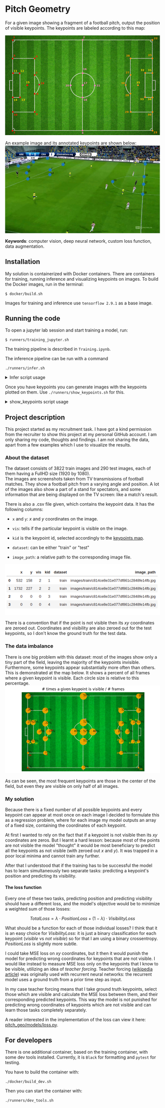 # Pitch Geometry

For a given image showing a fragment of a football pitch, output the position of visible keypoints. 
The keypoints are labeled according to this map:

![keypoint-map](docs/pitch.png)

An example image and its annotated keypoints are shown below:
![sample-image](docs/sample_keypoints.png)

**Keywords**: computer vision, deep neural network, custom loss function, data augmentation.
## Installation

My solution is containerized with Docker containers. There are containers for training, running inference and 
visualizing keypoints on images. To build the Docker images, run in the terminal:
```shell
$ docker/build.sh
```

Images for training and inference use `tensorflow 2.9.1` as a base image.

## Running the code

To open a jupyter lab session and start training a model, run:

```shell
$ runners/training_jupyter.sh
```

The training pipeline is described in `Training.ipynb`.

The inference pipeline can be run with a command
```shell
./runners/infer.sh
```
<details>
  <summary>Infer script usage</summary>

```  
Usage: inference.py [OPTIONS]

  Run inference on images from a given folder.

  Args:

      model_name: Path to a folder containing a saved_model.

      input_dir: Directory containing images for inference.

      output_csv: Path to a csv file the keypoints will be saved in.

      batch: Size a batch which the images are processed in.

Options:
  --model-name PATH  [default: ./best_model]
  --input-dir PATH   [default: ./data/images/test]
  --output-csv PATH  [default: ./outputs/output_keypoints.csv]
  --batch INTEGER    [default: 32]
  --help             Show this message and exit.
```shell

```
</details>

Once you have keypoints you can generate images with the keypoints plotted on them.
Use `./runners/show_keypoints.sh` for this.
<details>
  <summary>show_keypoints script usage</summary>

```
Usage: show_keypoints.py [OPTIONS] KEYPOINTS_FILEPATH IMAGES_DIR OUTPUT_DIR

  Plot keypoints on images.

  Args:

      keypoints_filepath: Filepath to the file containing a data frame with
      keypoints.

      images_dir: Folder containing images that keypoints file refers to.

      output_dir: Folder where the processed images will be saved.

Arguments:
  KEYPOINTS_FILEPATH  [required]
  IMAGES_DIR          [required]
  OUTPUT_DIR          [required]

Options:
  --help  Show this message and exit.
```

</details>



## Project description

This project started as my recruitment task. 
I have got a kind permission from the recruiter to show this project at my personal GitHub account.
I am only sharing my code, thoughts and findings. I am not sharing the data, apart from a few examples which I use to 
visualize the results.

### About the dataset

The dataset consists of 3822 train images and 290 test images, each of them having a FullHD size (1920 by 1080).  
The images are screenshots taken from TV transmissions of football matches. 
They show a football pitch from a varying angle and position. 
A lot of the images also show a part of a stand for spectators, and some information that are being displayed 
on the TV screen: like a match's result.

There is also a .csv file given, which contains the keypoint data. It has the following columns:
* `x` and `y`: *x* and *y* coordinates on the image.

* `vis`: tells if the particular keypoint is visible on the image. 
  
* `kid` is the keypoint id, selected accordingly to the 
[keypoints map](keypoint-map). 
  
* `dataset`: can be either "train" or "test"

* `image_path`: a relative path to the corresponding image file.

![](docs/df_head.png)

There is a convention that if the point is not visible then its *xy* coordinates are zeroed out.
Coordinates and visibility are also zeroed out for the test keypoints,
so I don't know the ground truth for the test data.

[comment]: <> (I found that although there are 39 unique keypoints in the .csv file a few o them are never labeled as visible.)
[comment]: <> (Also looking at the template map [keypoints map]&#40;keypoint-map&#41; one can detect that there are only 34 distinct points visible )

### The data imbalance

There is one big problem with this dataset: most of the images show only a tiny part of the field, 
leaving the majority of the keypoints invisible. 
Furthermore, some keypoints appear substantially more often than others. 
This is demonstrated at the map below. It shows a percent of all frames where a given keypoint is visible.
Each circle size is relative to this percentage.
![](docs/class_imbalance.png)

As can be seen, the most frequent keypoints are those in the center of the field, but even they are visible on only 
half of all images.

### My solution

Because there is a fixed number of all possible keypoints and every keypoint can appear at most once on each image
I decided to formulate this as a regression problem, where for each image my model outputs an array of a fixed size,
containing the coordinates of each keypoint.

At first I wanted to rely on the fact that if a keypoint is not visible then its *xy* coordinates are zeros.
But I learnt a hard lesson: because most of the points are not visible the model "thought" it would be most beneficiary
to predict all the keypoints as not visible (with zeroed out $x$ and $y$). 
It was trapped in a poor local minima and cannot train any further.

After that I understood that if the training has to be successful the model has to learn simultaneously two separate 
tasks: predicting a keypoint's position and predicting its visibility.

#### The loss function

Every one of these two tasks, predicting position and predicting visibility should have a 
different loss, and the model's objective would be to minimize a weighted sum of those losses:

$$ TotalLoss = \lambda \cdot PositionLoss + (1 - \lambda) \cdot VisibilityLoss $$

What should be a function for each of those individual losses? I think that it is an easy choice for *VisibilityLoss*: 
it is just a binary classification for each keypoint (*visible* vs *not visible*) 
so for that I am using a binary crossentropy. *PositionLoss* is slightly more subtle.

I could take MSE loss on *xy* coordinates, but it then it would punish the model for predicting wrong coordinates for 
keypoints that are not visible. I would like instead to measure MSE loss only on the keypoints that 
I know to be visible, utilizing an idea of *teacher forcing*.
Teacher forcing ([wikipedia article](https://en.wikipedia.org/wiki/Teacher_forcing)) 
was originally used with recurrent neural networks: 
the recurrent model uses a ground truth from a prior time step as input. 

In my case teacher forcing means that I take ground truth keypoints, select those which are visible and calculate the 
MSE loss between them, and their corresponding predicted keypoints. This way the model is not punished for predicting
wrong coordinates of keypoints which are not visible and can learn those tasks completely separately. 

A reader interested in the implementation of the loss can view it here:
[pitch_geo/models/loss.py](pitch_geo/models/loss.py). 

## For developers

There is one additional container, based on the training container, with some dev tools installed.
Currently, it is `Black` for formatting and `pytest` for testing.

You have to build the container with:
```shell
./docker/build_dev.sh
```

Then you can start the container with:
```shell
./runners/dev_tools.sh
```
